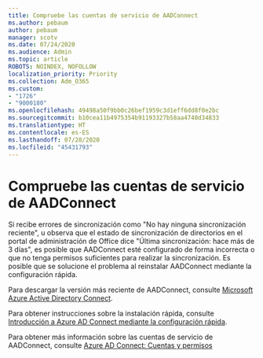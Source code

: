 ```yaml
---
title: Compruebe las cuentas de servicio de AADConnect
ms.author: pebaum
author: pebaum
manager: scotv
ms.date: 07/24/2020
ms.audience: Admin
ms.topic: article
ROBOTS: NOINDEX, NOFOLLOW
localization_priority: Priority
ms.collection: Adm_O365
ms.custom:
- "1726"
- "9000180"
ms.openlocfilehash: 49498a50f9bb0c26bef1959c3d1eff6dd8f0e2bc
ms.sourcegitcommit: b10cea11b4975354b91193327b58aa4740d34833
ms.translationtype: HT
ms.contentlocale: es-ES
ms.lasthandoff: 07/28/2020
ms.locfileid: "45431793"
---
```

# <a name="check-the-aadconnect-service-accounts"></a>Compruebe las cuentas de servicio de AADConnect

Si recibe errores de sincronización como "No hay ninguna sincronización reciente", u observa que el estado de sincronización de directorios en el portal de administración de Office dice "Última sincronización: hace más de 3 días", es posible que AADConnect esté configurado de forma incorrecta o que no tenga permisos suficientes para realizar la sincronización. Es posible que se solucione el problema al reinstalar AADConnect mediante la configuración rápida.

Para descargar la versión más reciente de AADConnect, consulte [Microsoft Azure Active Directory Connect](https://go.microsoft.com/fwlink/?LinkId=615771).

Para obtener instrucciones sobre la instalación rápida, consulte [Introducción a Azure AD Connect mediante la configuración rápida](https://docs.microsoft.com/azure/active-directory/hybrid/how-to-connect-install-express).

Para obtener más información sobre las cuentas de servicio de AADConnect, consulte [Azure AD Connect: Cuentas y permisos](https://docs.microsoft.com/azure/active-directory/hybrid/reference-connect-accounts-permissions)